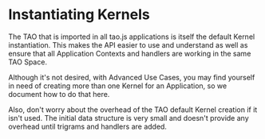 # Instantiating Kernels

The TAO that is imported in all tao.js applications is itself the default
Kernel instantiation.  This makes the API easier to use and understand as
well as ensure that all Application Contexts and handlers are working in the
same TAO Space.

Although it's not desired, with Advanced Use Cases, you may find yourself in
need of creating more than one Kernel for an Application, so we document how
to do that here.

Also, don't worry about the overhead of the TAO default Kernel creation if it
isn't used.  The initial data structure is very small and doesn't provide any
overhead until trigrams and handlers are added.
